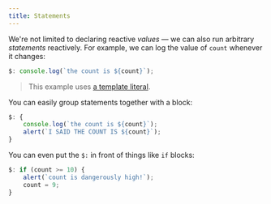 ```yaml
---
title: Statements
---
```


We're not limited to declaring reactive *values* — we can also run arbitrary *statements* reactively. For example, we can log the value of `count` whenever it changes:

```js
$: console.log(`the count is ${count}`);
```

> This example uses [a template literal](https://developer.mozilla.org/en-US/docs/Web/JavaScript/Reference/Template_literals "MDN Web Docs").

You can easily group statements together with a block:

```js
$: {
	console.log(`the count is ${count}`);
	alert(`I SAID THE COUNT IS ${count}`);
}
```

You can even put the `$:` in front of things like `if` blocks:

```js
$: if (count >= 10) {
	alert(`count is dangerously high!`);
	count = 9;
}
```
